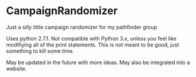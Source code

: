 # CampaignRandomizer
Just a silly little campaign randomizer for my pathfinder group

Uses python 2.7.1. Not compatible with Python 3.x, unless you feel like modifiying all of the print statements.
This is not meant to be good, just something to kill some time.

May be updated in the future with more ideas. May also be integrated into a website.
